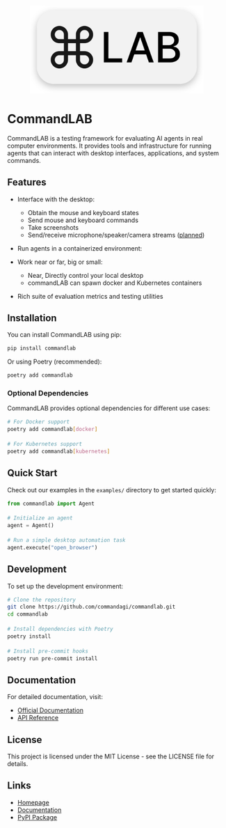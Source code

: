 <div align="center">
  <img src="assets/commandlab-art.svg" alt="CommandLAB Logo" width="400"/>
</div>

# CommandLAB

CommandLAB is a testing framework for evaluating AI agents in real computer environments. It provides tools and infrastructure for running agents that can interact with desktop interfaces, applications, and system commands.

## Features

- Interface with the desktop:
  - Obtain the mouse and keyboard states
  - Send mouse and keyboard commands
  - Take screenshots
  - Send/receive microphone/speaker/camera streams ([planned](https://github.com/commandAGI/commandLAB/issues/5))
- Run agents in a containerized environment:

- Work near or far, big or small:
  - Near, Directly control your local desktop
  - commandLAB can spawn docker and Kubernetes containers
- Rich suite of evaluation metrics and testing utilities

## Installation

You can install CommandLAB using pip:

```bash
pip install commandlab
```

Or using Poetry (recommended):

```bash
poetry add commandlab
```

### Optional Dependencies

CommandLAB provides optional dependencies for different use cases:

```bash
# For Docker support
poetry add commandlab[docker]

# For Kubernetes support
poetry add commandlab[kubernetes]
```

## Quick Start

Check out our examples in the `examples/` directory to get started quickly:

```python
from commandlab import Agent

# Initialize an agent
agent = Agent()

# Run a simple desktop automation task
agent.execute("open_browser")
```

## Development

To set up the development environment:

```bash
# Clone the repository
git clone https://github.com/commandagi/commandlab.git
cd commandlab

# Install dependencies with Poetry
poetry install

# Install pre-commit hooks
poetry run pre-commit install
```

## Documentation

For detailed documentation, visit:
- [Official Documentation](https://commandagi.com/developers/commandLAB)
- [API Reference](https://commandagi.com/developers/commandLAB/api)

## License

This project is licensed under the MIT License - see the LICENSE file for details.

## Links

- [Homepage](https://commandagi.com)
- [Documentation](https://commandagi.com/developers/commandLAB)
- [PyPI Package](https://pypi.org/project/commandlab/)
